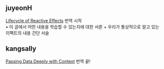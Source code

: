 <h2>juyeonH</h2><a href="https://www.notion.so/study66/Lifecycle-of-Reactive-Effects-35fa0f6b7b7c489397fdd593d41dd406?pvs=4">Lifecycle of Reactive Effects</a> 번역 시작<br>• 이 글에서 어떤 내용을 학습할 수 있는지에 대한 서론 + 우리가 통상적으로 알고 있는 이펙트의 내용 간단 서술<h2>kangsally</h2><a href="https://www.notion.so/study66/Passing-Data-Deeply-with-Context-f607b976a6e34c22b11a63db86cfc0c0">Passing Data Deeply with Context</a> 번역 끝!